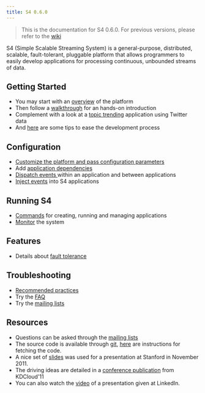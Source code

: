 ```yaml
---
title: S4 0.6.0
---
```


> This is the documentation for S4 0.6.0. For previous versions, please refer to the [wiki](https://cwiki.apache.org/confluence/display/S4/S4+Wiki)

S4 (Simple Scalable Streaming System) is a general-purpose, distributed, scalable, fault-tolerant, pluggable platform that allows programmers to easily develop applications for processing continuous, unbounded streams of data.



## Getting Started

* You may start with an [overview](overview) of the platform
* Then follow a [walkthrough](walkthrough) for an hands-on introduction
* Complement with a look at a [topic trending](twitter_trending_example) application using Twitter data  
* And [here](dev_tips) are some tips to ease the development process

## Configuration

* [Customize the platform and pass configuration parameters](configuration)
* Add [application dependencies](application_dependencies)
* [Dispatch events ](event_dispatch) within an application and between applications
* [Inject events](event_injection) into S4 applications

## Running S4
* [Commands](tools) for creating, running and managing applications
* [Monitor](metrics) the system


## Features

* Details about [fault tolerance](fault_tolerance)

## Troubleshooting

* [Recommended practices](recommended_practices)
* Try the [FAQ](https://cwiki.apache.org/confluence/display/S4/FAQ)
* Try the [mailing lists](https://cwiki.apache.org/S4/s4-apache-mailing-lists.html)

## Resources
* Questions can be asked through the [mailing lists](https://cwiki.apache.org/confluence/display/S4/S4+Apache+mailing+lists)
* The source code is available through [git](https://git-wip-us.apache.org/repos/asf?p=incubator-s4.git), [here](http://incubator.apache.org/s4/contrib/) are instructions for fetching the code.
* A nice set of [slides](http://www.slideshare.net/leoneu/20111104-s4-overview) was used for a presentation at Stanford in November 2011.
* The driving ideas are detailed in a [conference publication](http://www.4lunas.org/pub/2010-s4.pdf) from KDCloud'11
* You can also watch the [video](http://vimeo.com/20489778) of a presentation given at LinkedIn.